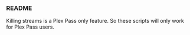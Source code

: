 ### README

Killing streams is a Plex Pass only feature. So these scripts will only work for Plex Pass users.
